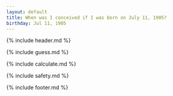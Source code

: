 ```yaml
---
layout: default
title: When was I conceived if I was born on July 11, 1905?
birthday: Jul 11, 1905
---
```


{% include header.md %}

{% include guess.md %}

{% include calculate.md %}

{% include safety.md %}

{% include footer.md %}



